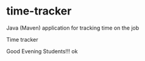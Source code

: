 # time-tracker
Java (Maven) application for tracking time on the job

Time tracker

Good Evening Students!!!
ok 
